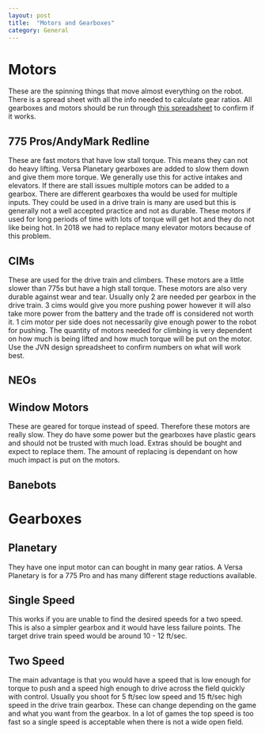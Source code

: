 ```yaml
---
layout: post
title:  "Motors and Gearboxes"
category: General
---
```


# Motors
These are the spinning things that move almost everything on the robot. There is a spread sheet with all the info needed to calculate gear ratios. All gearboxes and motors should be run through [this spreadsheet](https://www.chiefdelphi.com/uploads/default/original/3X/2/b/2bf9206b962f74ed5556a0ae936ef0bf365ac975.xlsx) to confirm if it works. 

## 775 Pros/AndyMark Redline
These are fast motors that have low stall torque. This means they can not do heavy lifting. Versa Planetary gearboxes are added to slow them down and give them more torque. We generally use this for active intakes and elevators. If there are stall issues multiple motors can be added to a gearbox. There are different gearboxes tha would be used for multiple inputs. They could be used in a drive train is many are used but this is generally not a well accepted practice and not as durable. These motors if used for long periods of time with lots of torque will get hot and they do not like being hot. In 2018 we had to replace many elevator motors because of this problem.   

## CIMs
These are used for the drive train and climbers. These motors are a little slower than 775s but have a high stall torque. These motors are also very durable against wear and tear. Usually only 2 are needed per gearbox in the drive train. 3 cims would give you more pushing power however it will also take more power from the battery and the trade off is considered not worth it. 1 cim motor per side does not necessarily give enough power to the robot for pushing. The quantity of motors needed for climbing is very dependent on how much is being lifted and how much torque will be put on the motor. Use the JVN design spreadsheet to confirm numbers on what will work best. 

## NEOs


## Window Motors
These are geared for torque instead of speed. Therefore these motors are really slow. They do have some power but the gearboxes have plastic gears and should not be trusted with much load. Extras should be bought and expect to replace them. The amount of replacing is dependant on how much impact is put on the motors.

## Banebots



# Gearboxes


## Planetary
They have one input motor can can bought in many gear ratios. A Versa Planetary is for a 775 Pro and has many different stage reductions available. 

## Single Speed 
This works if you are unable to find the desired speeds for a two speed. This is also a simpler gearbox and it would have less failure points. The target drive train speed would be around 10 - 12 ft/sec. 

## Two Speed
The main advantage is that you would have a speed that is low enough for torque to push and a speed high enough to drive across the field quickly with control. Usually you shoot for 5 ft/sec low speed and 15 ft/sec high speed in the drive train gearbox. These can change depending on the game and what you want from the gearbox. In a lot of games the top speed is too fast so a single speed is acceptable when there is not a wide open field. 

